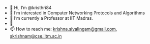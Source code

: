 - 👋 Hi, I’m @kristhri84
- 👀 I’m interested in Computer Networking Protocols and Algorithms
- 🌱 I’m currently a Professor at IIT Madras.
- 💞 
- 📫 How to reach me: krishna.sivalingam@gmail.com, skrishnam@cse.iitm.ac.in

<!---
kristhri84/kristhri84 is a ✨ special ✨ repository because its `README.md` (this file) appears on your GitHub profile.
You can click the Preview link to take a look at your changes.
--->
